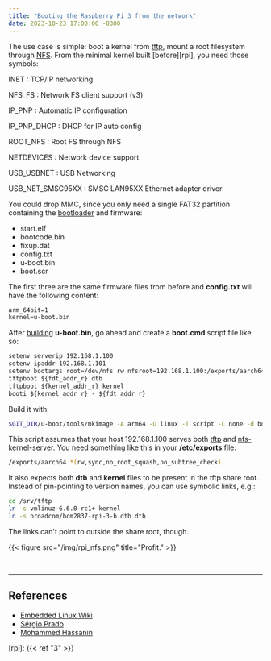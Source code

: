 ```yaml
---
title: "Booting the Raspberry Pi 3 from the network"
date: 2023-10-23 17:00:00 -0300
---
```


The use case is simple: boot a kernel from [tftp][tftp], mount a root filesystem through
[NFS][nfs]. From the minimal kernel built [before][rpi], you need those symbols:

INET
: TCP/IP networking

NFS_FS
: Network FS client support (v3)

IP_PNP
: Automatic IP configuration

IP_PNP_DHCP
: DHCP for IP auto config

ROOT_NFS
: Root FS through NFS

NETDEVICES
: Network device support

USB_USBNET
: USB Networking

USB_NET_SMSC95XX
: SMSC LAN95XX Ethernet adapter driver

You could drop MMC, since you only need a single FAT32 partition containing the
[bootloader][u-boot] and firmware:

- start.elf
- bootcode.bin
- fixup.dat
- config.txt
- u-boot.bin
- boot.scr

The first three are the same firmware files from before and **config.txt** will have the
following content:

```txt
arm_64bit=1
kernel=u-boot.bin
```

After [building][u-boot-git] **u-boot.bin**, go ahead and create a **boot.cmd** script
file like so:

```txt
setenv serverip 192.168.1.100
setenv ipaddr 192.168.1.101
setenv bootargs root=/dev/nfs rw nfsroot=192.168.1.100:/exports/aarch64,nfsvers=3 ip=dhcp
tftpboot ${fdt_addr_r} dtb
tftpboot ${kernel_addr_r} kernel
booti ${kernel_addr_r} - ${fdt_addr_r}
```

Build it with:

```bash
$GIT_DIR/u-boot/tools/mkimage -A arm64 -O linux -T script -C none -d boot.cmd boot.scr
```

This script assumes that your host 192.168.1.100 serves both [tftp][tftp] and
[nfs-kernel-server][nfs-utils]. You need something like this in your **/etc/exports** file:

```bash
/exports/aarch64 *(rw,sync,no_root_squash,no_subtree_check)
```

It also expects both **dtb** and **kernel** files to be present in the tftp share root.
Instead of pin-pointing to version names, you can use symbolic links, e.g.:

```bash
cd /srv/tftp
ln -s vmlinuz-6.6.0-rc1+ kernel
ln -s broadcom/bcm2837-rpi-3-b.dtb dtb
```

The links can't point to outside the share root, though.

{{< figure src="/img/rpi_nfs.png" title="Profit." >}}

&nbsp;

---

## References

- [Embedded Linux Wiki](https://elinux.org/RPi_U-Boot)
- [Sérgio Prado](https://sergioprado.org/utilizando-o-u-boot-na-raspberry-pi/)
- [Mohammed Hassanin](https://github.com/mhomran/u-boot-rpi3-b-plus)

[tftp]: https://tracker.debian.org/pkg/tftpd-hpa
[nfs]: https://www.kernel.org/doc/Documentation/filesystems/nfs/nfsroot.txt
[u-boot]: https://u-boot.readthedocs.io/en/latest/usage/index.html#shell-commands
[u-boot-git]: https://source.denx.de/u-boot/u-boot
[nfs-utils]: https://tracker.debian.org/pkg/nfs-utils

[rpi]: {{< ref "3" >}}
